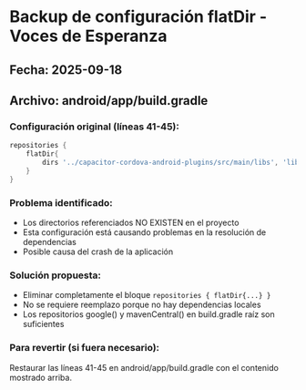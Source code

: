 # Backup de configuración flatDir - Voces de Esperanza
## Fecha: 2025-09-18
## Archivo: android/app/build.gradle

### Configuración original (líneas 41-45):
```groovy
repositories {
    flatDir{
        dirs '../capacitor-cordova-android-plugins/src/main/libs', 'libs'
    }
}
```

### Problema identificado:
- Los directorios referenciados NO EXISTEN en el proyecto
- Esta configuración está causando problemas en la resolución de dependencias
- Posible causa del crash de la aplicación

### Solución propuesta:
- Eliminar completamente el bloque `repositories { flatDir{...} }`
- No se requiere reemplazo porque no hay dependencias locales
- Los repositorios google() y mavenCentral() en build.gradle raíz son suficientes

### Para revertir (si fuera necesario):
Restaurar las líneas 41-45 en android/app/build.gradle con el contenido mostrado arriba.